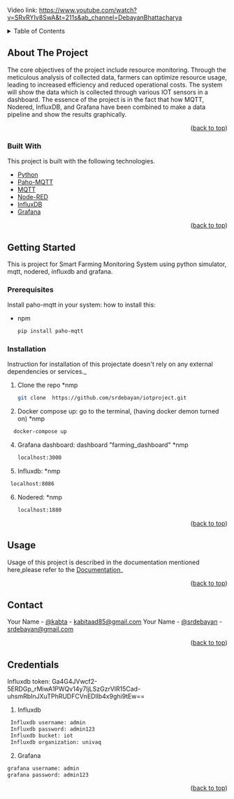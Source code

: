 Video link: https://www.youtube.com/watch?v=SRvRYIv8SwA&t=211s&ab_channel=DebayanBhattacharya





<!-- TABLE OF CONTENTS -->
<details>
  <summary>Table of Contents</summary>
  <ol>
    <li>
      <a href="#about-the-project">About The Project</a>
      <ul>
        <li><a href="#built-with">Built With</a></li>
      </ul>
    </li>
    <li>
      <a href="#getting-started">Getting Started</a>
      <ul>
        <li><a href="#prerequisites">Prerequisites</a></li>
        <li><a href="#installation">Installation</a></li>
      </ul>
    </li>
    <li><a href="#usage">Usage</a></li>
    <li><a href="#contact">Contact</a></li>
    <li><a href="#credentials">Credentials</a></li>
  </ol>
</details>



<!-- ABOUT THE PROJECT -->
## About The Project

The core objectives of the project include resource monitoring. Through the meticulous analysis of collected data, farmers can optimize resource usage, leading to increased efficiency and reduced operational costs. The system will show the data which is collected through various IOT sensors in a dashboard. The essence of the project is in the fact that how MQTT, Nodered, InfluxDB, and Grafana have been combined to make a data pipeline and show the results graphically.


<p align="right">(<a href="#readme-top">back to top</a>)</p>



### Built With

This project is built with the following technologies.


* [Python](Python-url)
* [Paho-MQTT](Paho-MQTT-url)
* [MQTT](MQTT-url)
* [Node-RED](Node-RED-url)
* [InfluxDB](InfluxDB-url)
* [Grafana](Grafana-url)


<p align="right">(<a href="#readme-top">back to top</a>)</p>



<!-- GETTING STARTED -->
## Getting Started

This is project for Smart Farming Monitoring System using python simulator, mqtt, nodered, influxdb and grafana.

### Prerequisites

Install paho-mqtt in your system: how to install this:
* npm
  ```sh
  pip install paho-mqtt
  ```

### Installation

Instruction for installation of this projectate doesn't rely on any external dependencies or services._

1. Clone the repo
 *nmp
   ```sh
   git clone  https://github.com/srdebayan/iotproject.git
   ```
3. Docker compose up: go to the terminal, (having docker demon turned on)
*nmp
```sh
  docker-compose up
```
4. Grafana dashboard: dashboard "farming_dashboard"
*nmp
   ```sh
   localhost:3000
   ```
6. Influxdb:
*nmp
  ```sh
   localhost:8086
  ```
6. Nodered:
*nmp
    ```sh
   localhost:1880
   ```

<p align="right">(<a href="#readme-top">back to top</a>)</p>



<!-- USAGE EXAMPLES -->
## Usage

Usage of this project is described in the documentation mentioned here,please refer to the [Documentation](/docs.google.com/document/d/1OEeDvpzonv0mm_RzSJyPqbeKO3b86FiS9NGWq9lIYKY/edit?usp=sharing )_

<p align="right">(<a href="#readme-top">back to top</a>)</p>












<!-- CONTACT -->
## Contact

Your Name - [@kabta](https://github.com/kabta]) - kabitaad85@gmail.com
Your Name - [@srdebayan](https://github.com/srdebayan) - srdebayan@gmail.com


<p align="right">(<a href="#readme-top">back to top</a>)</p>





<!-- Credentials -->
## Credentials
Influxdb token: Ga4G4JVwcf2-5ERDGp_rMiwA1PWQv14y7IjLSzGzrVlR15Cad-uhsmRbInJXuTPhRUDFCVnEDllb4x9ghi9tEw==


1. Influxdb
 ```sh
  Influxdb username: admin 
  Influxdb password: admin123
  Influxdb bucket: iot
  Influxdb organization: univaq
```
2. Grafana
```sh
grafana username: admin 
grafana password: admin123
```
<p align="right">(<a href="#readme-top">back to top</a>)</p>




